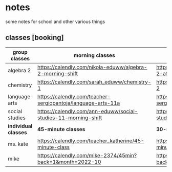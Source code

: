 # notes

some notes for school and other various things

## classes [booking]

| group classes |morning classes|afternoon classes|
|---|---|---|
|algebra 2|https://calendly.com/nikola-eduww/algebra-2-morning-shift|https://calendly.com/eduww-chad/algebra-2-afternoon-shift|
|chemistry|https://calendly.com/sarah_eduww/chemistry-1|https://calendly.com/sarah_eduww/chemistry-2|
|language arts|https://calendly.com/teacher-sergiopantoja/language-arts-11a|https://calendly.com/teacher-sergiopantoja/english3-latam-timezone|
|social studies|https://calendly.com/ann-eduww/social-studies-11-morning-shift|https://calendly.com/lukesawyer/social-studies-11-afternoon-shift|
| **individual classes** | **45-minute classes** | **30-minute classes** |
|ms. kate|https://calendly.com/teacher_katherine/45-minute-class|https://calendly.com/teacher_katherine/30-minute-class|
|mike|https://calendly.com/mike-2374/45min?back=1&month=2022-10|https://calendly.com/mike-2374/30min?back=1&month=2022-10|
